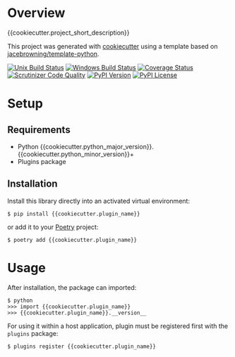 # Overview

{{cookiecutter.project_short_description}}

This project was generated with [cookiecutter](https://github.com/audreyr/cookiecutter) using a template based on [jacebrowning/template-python](https://github.com/jacebrowning/template-python).

[![Unix Build Status](https://img.shields.io/travis/{{cookiecutter.github_username}}/{{cookiecutter.github_repo}}/{{cookiecutter.default_branch}}.svg?label=unix)](https://travis-ci.org/{{cookiecutter.github_username}}/{{cookiecutter.github_repo}})
[![Windows Build Status](https://img.shields.io/appveyor/ci/{{cookiecutter.github_username}}/{{cookiecutter.github_repo}}/{{cookiecutter.default_branch}}.svg?label=window)](https://ci.appveyor.com/project/{{cookiecutter.github_username}}/{{cookiecutter.github_repo}})
[![Coverage Status](https://img.shields.io/coveralls/{{cookiecutter.github_username}}/{{cookiecutter.github_repo}}/{{cookiecutter.default_branch}}.svg)](https://coveralls.io/r/{{cookiecutter.github_username}}/{{cookiecutter.github_repo}})
[![Scrutinizer Code Quality](https://img.shields.io/scrutinizer/g/{{cookiecutter.github_username}}/{{cookiecutter.github_repo}}.svg)](https://scrutinizer-ci.com/g/{{cookiecutter.github_username}}/{{cookiecutter.github_repo}}/?branch={{cookiecutter.default_branch}})
[![PyPI Version](https://img.shields.io/pypi/v/{{cookiecutter.plugin_name}}.svg)](https://pypi.org/project/{{cookiecutter.plugin_name}})
[![PyPI License](https://img.shields.io/pypi/l/{{cookiecutter.plugin_name}}.svg)](https://pypi.org/project/{{cookiecutter.plugin_name}})

# Setup

## Requirements

* Python {{cookiecutter.python_major_version}}.{{cookiecutter.python_minor_version}}+
* Plugins package

## Installation

Install this library directly into an activated virtual environment:

```text
$ pip install {{cookiecutter.plugin_name}}
```

or add it to your [Poetry](https://poetry.eustace.io/) project:

```text
$ poetry add {{cookiecutter.plugin_name}}
```

# Usage

After installation, the package can imported:

```text
$ python
>>> import {{cookiecutter.plugin_name}}
>>> {{cookiecutter.plugin_name}}.__version__
```
For using it within a host application, plugin must be registered first with the ```plugins``` package:

```
$ plugins register {{cookiecutter.plugin_name}}
```
